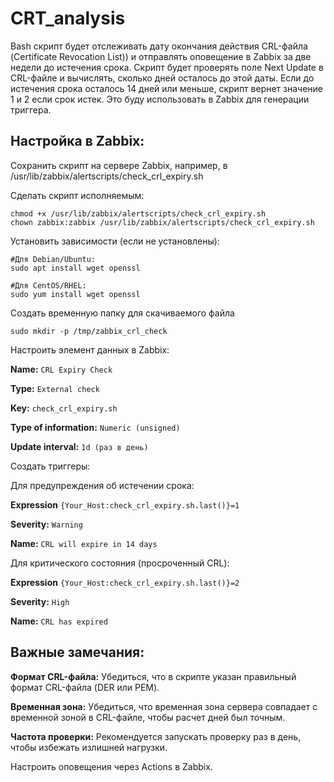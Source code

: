 # CRT_analysis
Bash скрипт будет отслеживать дату окончания действия CRL-файла (Certificate Revocation List)) и отправлять оповещение в Zabbix за две недели до истечения срока.
Скрипт будет проверять поле Next Update в CRL-файле и вычислять, сколько дней осталось до этой даты. Если до истечения срока осталось 14 дней или меньше, скрипт вернет значение 1 и 2 если срок истек. Это буду использовать в Zabbix для генерации триггера.



## Настройка в Zabbix:
Сохранить скрипт на сервере Zabbix, например, в /usr/lib/zabbix/alertscripts/check_crl_expiry.sh

Сделать скрипт исполняемым:

```
chmod +x /usr/lib/zabbix/alertscripts/check_crl_expiry.sh
chown zabbix:zabbix /usr/lib/zabbix/alertscripts/check_crl_expiry.sh
```
Установить зависимости (если не установлены):

```
#Для Debian/Ubuntu:
sudo apt install wget openssl

#Для CentOS/RHEL:
sudo yum install wget openssl
```
Создать временную папку для скачиваемого файла

``` 
sudo mkdir -p /tmp/zabbix_crl_check
```

Настроить элемент данных в Zabbix:

**Name:** ```CRL Expiry Check```

**Type:** ```External check```

**Key:** ```check_crl_expiry.sh```

**Type of information:** ```Numeric (unsigned)```

**Update interval:** ```1d (раз в день)```

Создать триггеры:

Для предупреждения об истечении срока:

**Expression** ```{Your_Host:check_crl_expiry.sh.last()}=1```

**Severity:** ```Warning```

**Name:**  ```CRL will expire in 14 days```

Для критического состояния (просроченный CRL):

**Expression** ```{Your_Host:check_crl_expiry.sh.last()}=2```

**Severity:** ```High```

**Name:** ```CRL has expired```

## Важные замечания:
**Формат CRL-файла:** Убедиться, что в скрипте указан правильный формат CRL-файла (DER или PEM).

**Временная зона:** Убедиться, что временная зона сервера совпадает с временной зоной в CRL-файле, чтобы расчет дней был точным.

**Частота проверки:** Рекомендуется запускать проверку раз в день, чтобы избежать излишней нагрузки.



Настроить оповещения через Actions в Zabbix.
